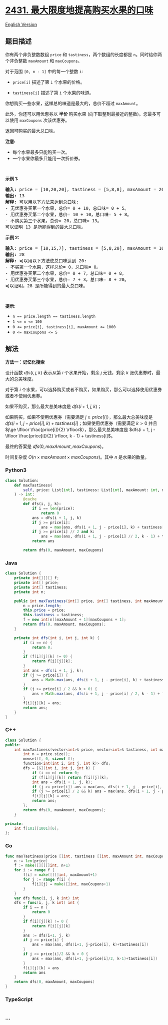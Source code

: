 # [2431. 最大限度地提高购买水果的口味](https://leetcode.cn/problems/maximize-total-tastiness-of-purchased-fruits)

[English Version](/solution/2400-2499/2431.Maximize%20Total%20Tastiness%20of%20Purchased%20Fruits/README_EN.md)

## 题目描述

<!-- 这里写题目描述 -->

<p>你有两个非负整数数组 <code>price</code> 和 <code>tastiness</code>，两个数组的长度都是 <code>n</code>。同时给你两个非负整数 <code>maxAmount</code> 和 <code>maxCoupons</code>。</p>

<p data-group="1-1">对于范围 <code>[0, n - 1]</code>&nbsp;中的每一个整数 <code>i</code>:</p>

<ul>
	<li>
	<p data-group="1-1"><code>price[i]</code>&nbsp;描述了第 <code>i</code> 个水果的价格。</p>
	</li>
	<li><code>tastiness[i]</code> 描述了第 <code>i</code> 个水果的味道。</li>
</ul>

<p>你想购买一些水果，这样总的味道是最大的，总价不超过 <code>maxAmount</code>。</p>

<p>此外，你还可以用优惠券以&nbsp;<strong>半价 </strong>购买水果 (向下取整到最接近的整数)。您最多可以使用 <code>maxCoupons</code>&nbsp;次该优惠券。</p>

<p>返回可购买的最大总口味。</p>

<p><strong>注意:</strong></p>

<ul>
	<li>每个水果最多只能购买一次。</li>
	<li>一个水果你最多只能用一次折价券。</li>
</ul>

<p>&nbsp;</p>

<p><strong>示例 1:</strong></p>

<pre>
<strong>输入:</strong> price = [10,20,20], tastiness = [5,8,8], maxAmount = 20, maxCoupons = 1
<strong>输出:</strong> 13
<strong>解释:</strong> 可以用以下方法来达到总口味:
- 无优惠券买第一个水果，总价= 0 + 10，总口味= 0 + 5。
- 用优惠券买第二个水果，总价= 10 + 10，总口味= 5 + 8。
- 不购买第三个水果，总价= 20，总口味= 13。
可以证明 13 是所能得到的最大总口味。
</pre>

<p><strong>示例 2:</strong></p>

<pre>
<strong>输入:</strong> price = [10,15,7], tastiness = [5,8,20], maxAmount = 10, maxCoupons = 2
<strong>输出:</strong> 28
<strong>解释:</strong> 可以用以下方法使总口味达到 20:
- 不买第一个水果，这样总价= 0，总口味= 0。
- 用优惠券买第二个水果，总价= 0 + 7，总口味= 0 + 8。
- 用优惠券买第三个水果，总价= 7 + 3，总口味= 8 + 20。
可以证明，28 是所能得到的最大总口味。
</pre>

<p>&nbsp;</p>

<p><strong>提示:</strong></p>

<ul>
	<li><code>n == price.length == tastiness.length</code></li>
	<li><code>1 &lt;= n &lt;= 100</code></li>
	<li><code>0 &lt;= price[i], tastiness[i], maxAmount &lt;= 1000</code></li>
	<li><code>0 &lt;= maxCoupons &lt;= 5</code></li>
</ul>

## 解法

<!-- 这里可写通用的实现逻辑 -->

**方法一：记忆化搜索**

设计函数 $dfs(i, j, k)$ 表示从第 $i$ 个水果开始，剩余 $j$ 元钱，剩余 $k$ 张优惠券时，最大的总美味度。

对于第 $i$ 个水果，可以选择购买或者不购买，如果购买，那么可以选择使用优惠券或者不使用优惠券。

如果不购买，那么最大总美味度是 $dfs(i + 1, j, k)$；

如果购买，如果不使用优惠券（需要满足 $j\ge price[i]$），那么最大总美味度是 $dfs(i + 1, j - price[i], k) + tastiness[i]$；如果使用优惠券（需要满足 $k\gt 0$ 并且 $j\ge \lfloor \frac{price[i]}{2} \rfloor$），那么最大总美味度是 $dfs(i + 1, j - \lfloor \frac{price[i]}{2} \rfloor, k - 1) + tastiness[i]$。

最终的答案是 $dfs(0, maxAmount, maxCoupons)$。

时间复杂度 $O(n \times maxAmount \times maxCoupons)$。其中 $n$ 是水果的数量。

<!-- tabs:start -->

### **Python3**

<!-- 这里可写当前语言的特殊实现逻辑 -->

```python
class Solution:
    def maxTastiness(
        self, price: List[int], tastiness: List[int], maxAmount: int, maxCoupons: int
    ) -> int:
        @cache
        def dfs(i, j, k):
            if i == len(price):
                return 0
            ans = dfs(i + 1, j, k)
            if j >= price[i]:
                ans = max(ans, dfs(i + 1, j - price[i], k) + tastiness[i])
            if j >= price[i] // 2 and k:
                ans = max(ans, dfs(i + 1, j - price[i] // 2, k - 1) + tastiness[i])
            return ans

        return dfs(0, maxAmount, maxCoupons)
```

### **Java**

<!-- 这里可写当前语言的特殊实现逻辑 -->

```java
class Solution {
    private int[][][] f;
    private int[] price;
    private int[] tastiness;
    private int n;

    public int maxTastiness(int[] price, int[] tastiness, int maxAmount, int maxCoupons) {
        n = price.length;
        this.price = price;
        this.tastiness = tastiness;
        f = new int[n][maxAmount + 1][maxCoupons + 1];
        return dfs(0, maxAmount, maxCoupons);
    }

    private int dfs(int i, int j, int k) {
        if (i == n) {
            return 0;
        }
        if (f[i][j][k] != 0) {
            return f[i][j][k];
        }
        int ans = dfs(i + 1, j, k);
        if (j >= price[i]) {
            ans = Math.max(ans, dfs(i + 1, j - price[i], k) + tastiness[i]);
        }
        if (j >= price[i] / 2 && k > 0) {
            ans = Math.max(ans, dfs(i + 1, j - price[i] / 2, k - 1) + tastiness[i]);
        }
        f[i][j][k] = ans;
        return ans;
    }
}
```

### **C++**

```cpp
class Solution {
public:
    int maxTastiness(vector<int>& price, vector<int>& tastiness, int maxAmount, int maxCoupons) {
        int n = price.size();
        memset(f, 0, sizeof f);
        function<int(int i, int j, int k)> dfs;
        dfs = [&](int i, int j, int k) {
            if (i == n) return 0;
            if (f[i][j][k]) return f[i][j][k];
            int ans = dfs(i + 1, j, k);
            if (j >= price[i]) ans = max(ans, dfs(i + 1, j - price[i], k) + tastiness[i]);
            if (j >= price[i] / 2 && k) ans = max(ans, dfs(i + 1, j - price[i] / 2, k - 1) + tastiness[i]);
            f[i][j][k] = ans;
            return ans;
        };
        return dfs(0, maxAmount, maxCoupons);
    }

private:
    int f[101][1001][6];
};
```

### **Go**

```go
func maxTastiness(price []int, tastiness []int, maxAmount int, maxCoupons int) int {
	n := len(price)
	f := make([][][]int, n+1)
	for i := range f {
		f[i] = make([][]int, maxAmount+1)
		for j := range f[i] {
			f[i][j] = make([]int, maxCoupons+1)
		}
	}
	var dfs func(i, j, k int) int
	dfs = func(i, j, k int) int {
		if i == n {
			return 0
		}
		if f[i][j][k] != 0 {
			return f[i][j][k]
		}
		ans := dfs(i+1, j, k)
		if j >= price[i] {
			ans = max(ans, dfs(i+1, j-price[i], k)+tastiness[i])
		}
		if j >= price[i]/2 && k > 0 {
			ans = max(ans, dfs(i+1, j-price[i]/2, k-1)+tastiness[i])
		}
		f[i][j][k] = ans
		return ans
	}
	return dfs(0, maxAmount, maxCoupons)
}
```

### **TypeScript**

```ts

```

### **...**

```

```

<!-- tabs:end -->

